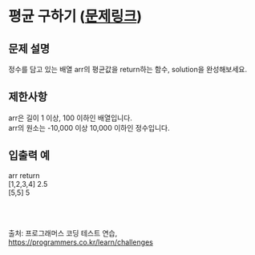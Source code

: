 # 평균 구하기 ([문제링크](https://school.programmers.co.kr/learn/courses/30/lessons/12944))

## 문제 설명
정수를 담고 있는 배열 arr의 평균값을 return하는 함수, solution을 완성해보세요.<br/>

## 제한사항
arr은 길이 1 이상, 100 이하인 배열입니다.<br/>
arr의 원소는 -10,000 이상 10,000 이하인 정수입니다.<br/>

## 입출력 예
arr	return<br/>
[1,2,3,4]	2.5<br/>
[5,5]	5<br/>

<br/><br/>

출처: 프로그래머스 코딩 테스트 연습, https://programmers.co.kr/learn/challenges

